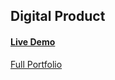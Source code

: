 ## Digital Product

#### [Live Demo](https://padronjosef.github.io/Digital-Product/)


[Full Portfolio](https://github.com/padronjosef/Portfolio)

